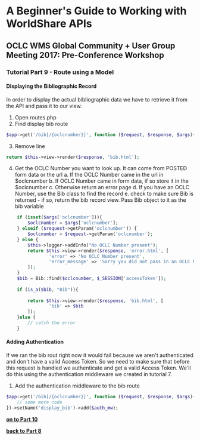 # A Beginner's Guide to Working with WorldShare APIs
## OCLC WMS Global Community + User Group Meeting 2017: Pre-Conference Workshop
### Tutorial Part 9 - Route using a Model 

#### Displaying the Bibliographic Record
In order to display the actual bibliographic data we have to retrieve it from the API and pass it to our view.
1. Open routes.php
2. Find display bib route
```php
$app->get('/bib[/{oclcnumber}]', function ($request, $response, $args){
```
3. Remove line
```php
return $this->view->render($response, 'bib.html');
``` 
4. Get the OCLC Number you want to look up. It can come from POSTED form data or the url
    a. If the OCLC Number came in the url in $oclcnumber
    b. If OCLC Number came in form data, if so store it in the $oclcnumber
    c. Otherwise return an error page
    d. If you have an OCLC Number, use the Bib class to find the record
    e. check to make sure Bib is returned
        - if so, return the bib record view. Pass Bib object to it as the bib variable
```php
    if (isset($args['oclcnumber'])){
        $oclcnumber = $args['oclcnumber'];
    } elseif ($request->getParam('oclcnumber')) {
        $oclcnumber = $request->getParam('oclcnumber');
    } else {
        $this->logger->addInfo("No OCLC Number present");
        return $this->view->render($response, 'error.html', [
                'error' => 'No OCLC Number present',
                'error_message' => 'Sorry you did not pass in an OCLC Number'
        ]);
    }
    $bib = Bib::find($oclcnumber, $_SESSION['accessToken']);
    
    if (is_a($bib, "Bib")){
        
        return $this->view->render($response, 'bib.html', [
                'bib' => $bib
        ]);
    }else {
        // catch the error
    }
```

#### Adding Authentication
If we ran the bib rout right now it would fail because we aren't authenticated and don't have a valid Access Token.
So we need to make sure that before this request is handled we authenticate and get a valid Access Token.
We'll do this using the authentication middleware we created in tutorial 7.

1. Add the authentication middleware to the bib route
```php
$app->get('/bib[/{oclcnumber}]', function ($request, $response, $args){
    // some more code
})->setName('display_bib')->add($auth_mw);
```

**[on to Part 10](tutorial-10.md)**

**[back to Part 8](tutorial-08.md)**